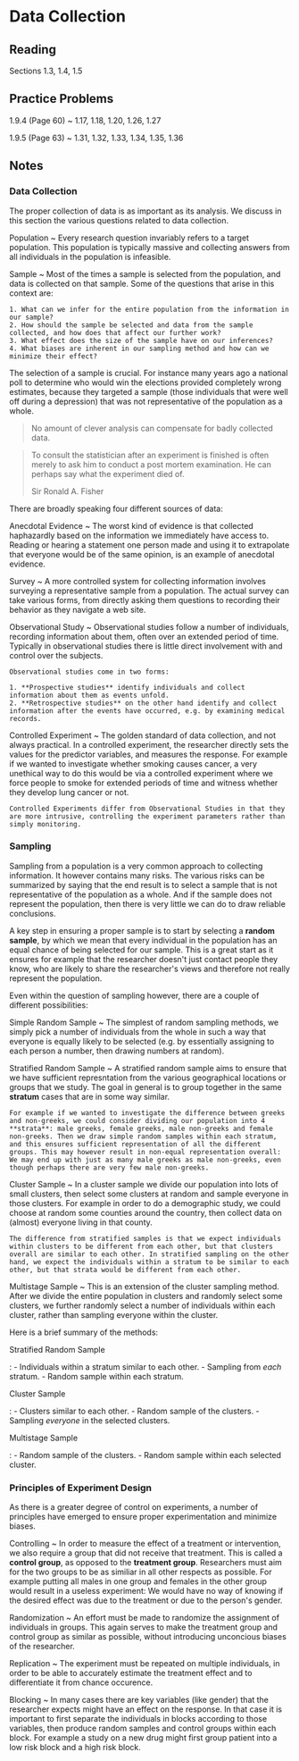 # Data Collection

## Reading

Sections 1.3, 1.4, 1.5

## Practice Problems

1.9.4 (Page 60)
  ~ 1.17, 1.18, 1.20, 1.26, 1.27

1.9.5 (Page 63)
  ~ 1.31, 1.32, 1.33, 1.34, 1.35, 1.36

## Notes

### Data Collection

The proper collection of data is as important as its analysis. We discuss in this section the various questions related to data collection.

Population
  ~ Every research question invariably refers to a target population. This population is typically massive and collecting answers from all individuals in the population is infeasible.

Sample
  ~ Most of the times a sample is selected from the population, and data is collected on that sample. Some of the questions that arise in this context are:

    1. What can we infer for the entire population from the information in our sample?
    2. How should the sample be selected and data from the sample collected, and how does that affect our further work?
    3. What effect does the size of the sample have on our inferences?
    4. What biases are inherent in our sampling method and how can we minimize their effect?

The selection of a sample is crucial. For instance many years ago a national poll to determine who would win the elections provided completely wrong estimates, because they targeted a sample (those individuals that were well off during a depression) that was not representative of the population as a whole.

> No amount of clever analysis can compensate for badly collected data.

> To consult the statistician after an experiment is finished is often merely to ask him to conduct a post mortem examination. He can perhaps say what the experiment died of.
>
> Sir Ronald A. Fisher

There are broadly speaking four different sources of data:

Anecdotal Evidence
  ~ The worst kind of evidence is that collected haphazardly based on the information we immediately have access to. Reading or hearing a statement one person made and using it to extrapolate that everyone would be of the same opinion, is an example of anecdotal evidence.

Survey
  ~ A more controlled system for collecting information involves surveying a representative sample from a population. The actual survey can take various forms, from directly asking them questions to recording their behavior as they navigate a web site.

Observational Study
  ~ Observational studies follow a number of individuals, recording information about them, often over an extended period of time. Typically in observational studies there is little direct involvement with and control over the subjects.

    Observational studies come in two forms:

    1. **Prospective studies** identify individuals and collect information about them as events unfold.
    2. **Retrospective studies** on the other hand identify and collect information after the events have occurred, e.g. by examining medical records.

Controlled Experiment
  ~ The golden standard of data collection, and not always practical. In a controlled experiment, the researcher directly sets the values for the predictor variables, and measures the response. For example if we wanted to investigate whether smoking causes cancer, a very unethical way to do this would be via a controlled experiment where we force people to smoke for extended periods of time and witness whether they develop lung cancer or not.

    Controlled Experiments differ from Observational Studies in that they are more intrusive, controlling the experiment parameters rather than simply monitoring.

### Sampling

Sampling from a population is a very common approach to collecting information. It however contains many risks. The various risks can be summarized by saying that the end result is to select a sample that is not representative of the population as a whole. And if the sample does not represent the population, then there is very little we can do to draw reliable conclusions.

A key step in ensuring a proper sample is to start by selecting a **random sample**, by which we mean that every individual in the population has an equal chance of being selected for our sample. This is a great start as it ensures for example that the researcher doesn't just contact people they know, who are likely to share the researcher's views and therefore not really represent the population.

Even within the question of sampling however, there are a couple of different possibilities:

Simple Random Sample
  ~ The simplest of random sampling methods, we simply pick a number of individuals from the whole in such a way that everyone is equally likely to be selected (e.g. by essentially assigning to each person a number, then drawing numbers at random).

Stratified Random Sample
  ~ A stratified random sample aims to ensure that we have sufficient represntation from the various geographical locations or groups that we study. The goal in general is to group together in the same **stratum** cases that are in some way similar.

    For example if we wanted to investigate the difference between greeks and non-greeks, we could consider dividing our population into 4 **strata**: male greeks, female greeks, male non-greeks and female non-greeks. Then we draw simple random samples within each stratum, and this ensures sufficient representation of all the different groups. This may however result in non-equal representation overall: We may end up with just as many male greeks as male non-greeks, even though perhaps there are very few male non-greeks.

Cluster Sample
  ~ In a cluster sample we divide our population into lots of small clusters, then select some clusters at random and sample everyone in those clusters. For example in order to do a demographic study, we could choose at random some counties around the country, then collect data on (almost) everyone living in that county.

    The difference from stratified samples is that we expect individuals within clusters to be different from each other, but that clusters overall are similar to each other. In stratified sampling on the other hand, we expect the individuals within a stratum to be similar to each other, but that strata would be different from each other.

Multistage Sample
  ~ This is an extension of the cluster sampling method. After we divide the entire population in clusters and randomly select some clusters, we further randomly select a number of individuals within each cluster, rather than sampling everyone within the cluster.

Here is a brief summary of the methods:

Stratified Random Sample

:   - Individuals within a stratum similar to each other.
    - Sampling from *each* stratum.
    - Random sample within each stratum.

Cluster Sample

:   - Clusters similar to each other.
    - Random sample of the clusters.
    - Sampling *everyone* in the selected clusters.

Multistage Sample

:   - Random sample of the clusters.
    - Random sample within each selected cluster.

### Principles of Experiment Design

As there is a greater degree of control on experiments, a number of principles have emerged to ensure proper experimentation and minimize biases.

Controlling
  ~ In order to measure the effect of a treatment or intervention, we also require a group that did not receive that treatment. This is called a **control group**, as opposed to the **treatment group**. Researchers must aim for the two groups to be as similiar in all other respects as possible. For example putting all males in one group and females in the other group would result in a useless experiment: We would have no way of knowing if the desired effect was due to the treatment or due to the person's gender.

Randomization
  ~ An effort must be made to randomize the assignment of individuals in groups. This again serves to make the treatment group and control group as similar as possible, without introducing unconcious biases of the researcher.

Replication
  ~ The experiment must be repeated on multiple individuals, in order to be able to accurately estimate the treatment effect and to differentiate it from chance occurence.

Blocking
  ~ In many cases there are key variables (like gender) that the researcher expects might have an effect on the response. In that case it is important to first separate the individuals in blocks according to those variables, then produce random samples and control groups within each block. For example a study on a new drug might first group patient into a low risk block and a high risk block.
